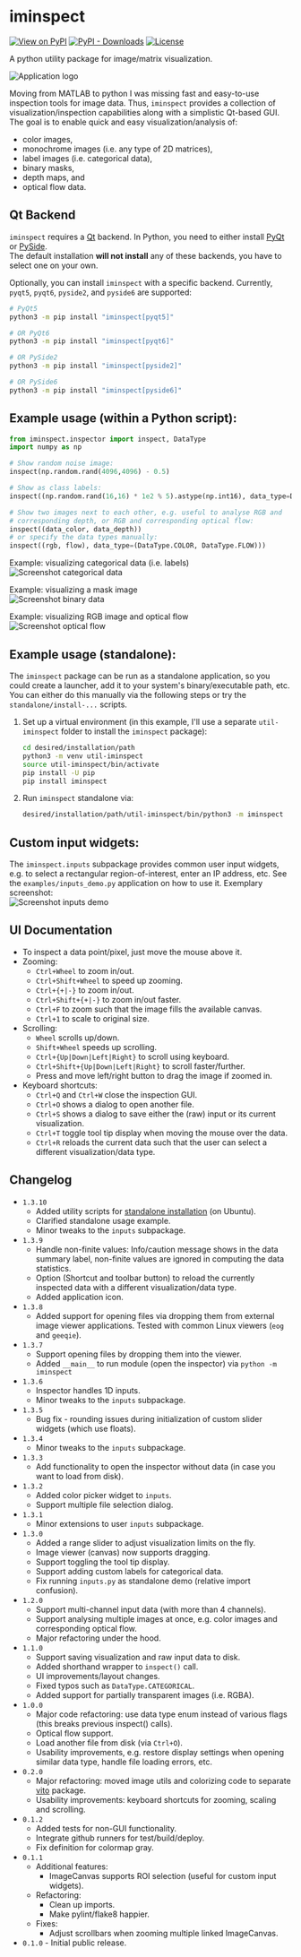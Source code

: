 # iminspect
[![View on PyPI](https://img.shields.io/pypi/v/iminspect.svg)](https://pypi.org/project/iminspect)
[![PyPI - Downloads](https://img.shields.io/pypi/dm/iminspect.svg)](https://pypi.org/project/iminspect)
[![License](https://img.shields.io/badge/license-MIT-blue.svg)](https://github.com/snototter/iminspect/blob/master/LICENSE?raw=true)

A python utility package for image/matrix visualization.

![Application logo](https://github.com/snototter/iminspect/blob/master/screenshots/logo.png?raw=true "Application logo")

Moving from MATLAB to python I was missing fast and easy-to-use inspection tools for image data.
Thus, `iminspect` provides a collection of visualization/inspection capabilities along with a simplistic Qt-based GUI.
The goal is to enable quick and easy visualization/analysis of:
* color images,
* monochrome images (i.e. any type of 2D matrices),
* label images (i.e. categorical data),
* binary masks,
* depth maps, and
* optical flow data.


## Qt Backend
`iminspect` requires a [Qt](https://www.qt.io/) backend. In Python, you need to
either install [PyQt](https://www.riverbankcomputing.com/software/pyqt/download)
or [PySide](https://doc.qt.io/qtforpython-6/).  
The default installation **will not install** any of these backends, you have
to select one on your own.

Optionally, you can install `iminspect` with a specific backend. Currently,
`pyqt5`, `pyqt6`, `pyside2`, and `pyside6` are supported:
```bash
# PyQt5
python3 -m pip install "iminspect[pyqt5]"

# OR PyQt6
python3 -m pip install "iminspect[pyqt6]"

# OR PySide2
python3 -m pip install "iminspect[pyside2]"

# OR PySide6
python3 -m pip install "iminspect[pyside6]"
```

## Example usage (within a Python script):
```python
from iminspect.inspector import inspect, DataType
import numpy as np

# Show random noise image:
inspect(np.random.rand(4096,4096) - 0.5)

# Show as class labels:
inspect((np.random.rand(16,16) * 1e2 % 5).astype(np.int16), data_type=DataType.CATEGORICAL)

# Show two images next to each other, e.g. useful to analyse RGB and
# corresponding depth, or RGB and corresponding optical flow:
inspect((data_color, data_depth))
# or specify the data types manually:
inspect((rgb, flow), data_type=(DataType.COLOR, DataType.FLOW)))
```

Example: visualizing categorical data (i.e. labels)<br/>
![Screenshot categorical data](https://github.com/snototter/iminspect/blob/master/screenshots/categorical.jpg?raw=true "iminspect GUI")

Example: visualizing a mask image<br/>
![Screenshot binary data](https://github.com/snototter/iminspect/blob/master/screenshots/mask.jpg?raw=true "iminspect GUI")

Example: visualizing RGB image and optical flow<br/>
![Screenshot optical flow](https://github.com/snototter/iminspect/blob/master/screenshots/rgb-flow.jpg?raw=true "iminspect GUI")


## Example usage (standalone):
The `iminspect` package can be run as a standalone application, so you could create a launcher, add it to your system's binary/executable path, etc.
You can either do this manually via the following steps or try the `standalone/install-...` scripts.

1. Set up a virtual environment (in this example, I'll use a separate `util-iminspect` folder to install the `iminspect` package):
    ```bash
    cd desired/installation/path
    python3 -m venv util-iminspect
    source util-iminspect/bin/activate
    pip install -U pip
    pip install iminspect
    ```
2. Run `iminspect` standalone via:
    ```bash
    desired/installation/path/util-iminspect/bin/python3 -m iminspect
    ```


## Custom input widgets:
The `iminspect.inputs` subpackage provides common user input widgets, e.g. to select a rectangular region-of-interest, enter an IP address, etc. See the `examples/inputs_demo.py` application on how to use it. Exemplary screenshot:<br/>
![Screenshot inputs demo](https://github.com/snototter/iminspect/blob/master/screenshots/input-widgets.jpg?raw=true "Common input widgets")


## UI Documentation
* To inspect a data point/pixel, just move the mouse above it.
* Zooming:
  * `Ctrl+Wheel` to zoom in/out.
  * `Ctrl+Shift+Wheel` to speed up zooming.
  * `Ctrl+{+|-}` to zoom in/out.
  * `Ctrl+Shift+{+|-}` to zoom in/out faster.
  * `Ctrl+F` to zoom such that the image fills the available canvas.
  * `Ctrl+1` to scale to original size.
* Scrolling:
  * `Wheel` scrolls up/down.
  * `Shift+Wheel` speeds up scrolling.
  * `Ctrl+{Up|Down|Left|Right}` to scroll using keyboard.
  * `Ctrl+Shift+{Up|Down|Left|Right}` to scroll faster/further. 
  * Press and move left/right button to drag the image if zoomed in.
* Keyboard shortcuts:
  * `Ctrl+Q` and `Ctrl+W` close the inspection GUI.
  * `Ctrl+O` shows a dialog to open another file.
  * `Ctrl+S` shows a dialog to save either the (raw) input or its current visualization.
  * `Ctrl+T` toggle tool tip display when moving the mouse over the data.
  * `Ctrl+R` reloads the current data such that the user can select a different visualization/data type.


## Changelog
* `1.3.10`
  * Added utility scripts for [standalone installation](https://github.com/snototter/iminspect/blob/master/standalone/install-standalone-ubuntu-18.04.sh) (on Ubuntu).
  * Clarified standalone usage example.
  * Minor tweaks to the `inputs` subpackage.
* `1.3.9`
  * Handle non-finite values: Info/caution message shows in the data summary label, non-finite values are ignored in computing the data statistics.
  * Option (Shortcut and toolbar button) to reload the currently inspected data with a different visualization/data type.
  * Added application icon.
* `1.3.8`
  * Added support for opening files via dropping them from external image viewer applications. Tested with common Linux viewers (`eog` and `geeqie`).
* `1.3.7`
  * Support opening files by dropping them into the viewer.
  * Added `__main__` to run module (open the inspector) via `python -m iminspect`
* `1.3.6`
  * Inspector handles 1D inputs.
  * Minor tweaks to the `inputs` subpackage.
* `1.3.5`
  * Bug fix - rounding issues during initialization of custom slider widgets (which use floats).
* `1.3.4`
  * Minor tweaks to the `inputs` subpackage.
* `1.3.3`
  * Add functionality to open the inspector without data (in case you want to load from disk).
* `1.3.2`
  * Added color picker widget to `inputs`.
  * Support multiple file selection dialog.
* `1.3.1`
  * Minor extensions to user `inputs` subpackage.
* `1.3.0`
  * Added a range slider to adjust visualization limits on the fly.
  * Image viewer (canvas) now supports dragging.
  * Support toggling the tool tip display.
  * Support adding custom labels for categorical data.
  * Fix running `inputs.py` as standalone demo (relative import confusion).
* `1.2.0`
  * Support multi-channel input data (with more than 4 channels).
  * Support analysing multiple images at once, e.g. color images and corresponding optical flow.
  * Major refactoring under the hood.
* `1.1.0`
  * Support saving visualization and raw input data to disk.
  * Added shorthand wrapper to `inspect()` call.
  * UI improvements/layout changes.
  * Fixed typos such as `DataType.CATEGORICAL`.
  * Added support for partially transparent images (i.e. RGBA).
* `1.0.0`
  * Major code refactoring: use data type enum instead of various flags (this breaks previous inspect() calls).
  * Optical flow support.
  * Load another file from disk (via `Ctrl+O`).
  * Usability improvements, e.g. restore display settings when opening similar data type, handle file loading errors, etc.
* `0.2.0`
  * Major refactoring: moved image utils and colorizing code to separate [vito](https://github.com/snototter/vito) package.
  * Usability improvements: keyboard shortcuts for zooming, scaling and scrolling.
* `0.1.2`
  * Added tests for non-GUI functionality.
  * Integrate github runners for test/build/deploy.
  * Fix definition for colormap gray.
* `0.1.1`
  * Additional features:
    * ImageCanvas supports ROI selection (useful for custom input widgets).
  * Refactoring:
    * Clean up imports.
    * Make pylint/flake8 happier.
  * Fixes:
    * Adjust scrollbars when zooming multiple linked ImageCanvas.
* `0.1.0` - Initial public release.

